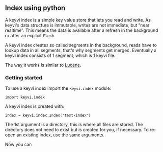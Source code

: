 ## Index using python

A keyvi index is a simple key value store that lets you read and write. As keyvi's data structure is immutable, writes are not
immediate, but "near realtime". This means the data is available after a refresh in the background or after an explicit `Flush`.

A keyvi index creates so called segments in the background, reads have to lookup data in all segments, that's why segments get
merged. Eventually a keyvi index consists of 1 segment, which is 1 keyvi file.

The way it works is similar to [Lucene](https://lucene.apache.org/).

### Getting started

To use a keyvi index import the `keyvi.index` module:

```
import keyvi.index
```

A keyvi index is created with:

```
index = keyvi.index.Index("test-index")
```

The 1st argument is a directory, this is where all files are stored. The directory does not need to exist but is created for you,
if necessary. To re-open an existing index, use the same arguments.

Now you can 
